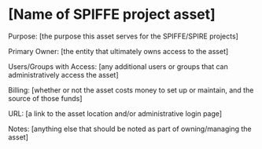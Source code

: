 # [Name of SPIFFE project asset]

Purpose: [the purpose this asset serves for the SPIFFE/SPIRE projects]

Primary Owner: [the entity that ultimately owns access to the asset]

Users/Groups with Access: [any additional users or groups that can administratively access the asset]

Billing: [whether or not the asset costs money to set up or maintain, and the source of those funds]

URL: [a link to the asset location and/or administrative login page]

Notes: [anything else that should be noted as part of owning/managing the asset]
